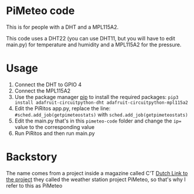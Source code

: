 # PiMeteo code

This is for people with a DHT and a MPL115A2.

This code uses a DHT22 (you can use DHT11, but you will have to edit main.py) for temperature and humidity and a MPL115A2 for the pressure.


# Usage

1. Connect the DHT to GPIO 4
2. Connect the MPL115A2
3. Use the package manager [pip](https://pip.pypa.io/en/stable/) to install the required packages: `pip3 install adafruit-circuitpython-dht adafruit-circuitpython-mpl115a2`
4. Edit the PiRitos app.py, replace the line: `#sched.add_job(getpimeteostats)` with `sched.add_job(getpimeteostats)`
5. Edit the main.py that's in this `pimeteo-code` folder and change the `ip=` value to the corresponding value
6. Run PiRitos and then run main.py


# Backstory

The name comes from a project inside a magazine called C'T [Dutch Link to the project](https://www.ct.nl/workshops/maak-een-raspberry-weerstation/) they called the weather station project PiMeteo, so that's why I refer to this as PiMeteo
